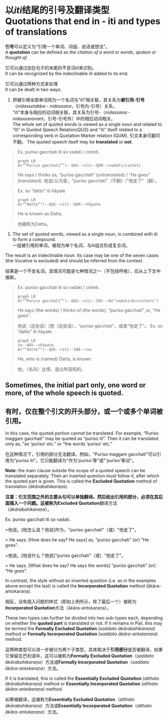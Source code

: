 # 以*iti*结尾的引号及翻译类型<br>Quotations that end in - iti and types of translations

**引号**可以定义为“引用一个单词、词组、说话或想法”。<br>
A **quotation** can be defined as *the citation of a word or words, spoken or thought of*.


它可以通过加在句子的末尾的不变词*iti*来识别。<br>
It can be recognized by the indeclinable *iti* added to its end.



它可以通过两种方式来处理<br>It can be dealt in two ways.

1. 把被引用全部单词视为一个名词与“*iti*”相关联，其关系为**被引用-引号**（*nidassetabba - nidassana*，引号内-引号）关系，<br>
“*iti*”本身与相应的动词相关联，其关系为引号-（*nidassana - nidassanavant*，引号-引号外）中的相应动词相关。<br>
The whole set of quoted words is viewed as a single noun and related to “iti” in Quoted Speech Relation(QUS) and “iti” itself related to a corresponding verb in Quotation Marker relation (QUM).
引文本身可翻可不翻。
The quoted speech itself may be **translated** or **not**.


>Ex. puriso gacchati iti so vadati / cinteti.
>```mermaid
>graph LR
>A("“Puriso gacchati”")--QUS-->iti--QUM-->vadati/cinteti
>```
>He says / thinks as, “puriso gacchati” (untranslated) / “He goes” (translated).
>他说/认为是，"puriso gacchati"（不翻）/"他走了"（翻）。

>Ex. so “datto” iti ñāyate
>```mermaid
>graph LR
>A("“datto”")--QUS-->iti--QUM-->ñāyate
>```
>He is known as Datta.

>他被称为Datta。

1. The set of quoted words, viewed as a single noun, is combined with iti to form a compound.
<br>一组被引用的单词，被视为单个名词，与iti组合形成复合词。

The result is an indeclinable noun. Its case may be one of the seven cases (the Vocative is excluded) and should be inferred from the context.

结果是一个不变名词。其情况可能是七种情况之一（不包括呼格），应从上下文中推断。

>Ex. puriso gacchati iti so vadati / cinteti.
>```mermaid
>graph LR
>A("“Puriso gacchati”")--QUS-->iti--IOV-->B("vadati<br>cinteti")
>```
>He says (the words) / thinks of (the words), “puriso gacchati”, or, “He goes”.

>他说（这些话）/想（这些话），"puriso gacchati"，或者"他走了"。
>Ex. so “datto” iti ñāyate
>```mermaid
>graph LR
>so--AOV-->ñāyate
>A("“datto”")--QUS-->iti--IAD-->so
>```
>He, who is (named) Datta, is known.

>他，（名叫）达塔，是众所周知的。

## Sometimes, the initial part only, one word or more, of the whole speech is quoted.
## 有时，仅在整个引文的开头部分，或一个或多个单词被引用。
In this case, the quoted portion cannot be translated. 
For example, “Puriso maggam gacchati” may be quoted as “puriso iti”.
Then it can be translated only as, “as ‘puriso’ etc.” or “the words ‘puriso’ etc.”

在这种情况下，引用的部分无法翻译。例如，"Puriso maggam gacchati"可以引用为"puriso iti"。它只能翻译为"作为'puriso'等"或"'puriso'等词"。

**Note:** the main clause outside the scope of a quoted speech can be translated separately.
Then an inserted question must follow it, after which the quoted part is given.
This is called the **Excluded Quotation** method of translation (*ākārabahikaraṇa*).

**注意：**引文范围之外的主要从句可以单独翻译。然后给出引用的部分，必须在其后面插入一个问题。这被称为**Excluded Quotation**翻译方法（*ākārabahikaraṇa*）。

Ex. puriso gacchati iti so vadati.

=他说。[他怎么说？他说]作为，"puriso gacchati"（或）"他走了"。

= He says. [How does he say? He says] as, “puriso gacchati” (or) “He goes”.

=他说。[他说什么？他说]"puriso gacchati"（或）"他走了"。

= He says. [What does he say? He says the words] “puriso gacchati” (or) “He goes”.

In contrast, the style without an inserted question (i.e. as in the examples above
except the last) is called the **Incorporated Quotation** method (ākāra-antokaraṇa).

相反，没有插入问题的样式（即如上例所示，除了最后一个）被称为**Incorporated Quotation**方法（ākāra-antokaraṇa）。

These two types can further be divided into two sub-types each, depending on whether the **quoted part** is translated or not.
If it remains in Pali, this may be termed the **Formally Excluded Quotation** (*saddato ākārabahikaraṇa*) method or **Formally Incorporated Quotation** (*saddato ākāra-antokaraṇa*) method.

这两种类型可以进一步被分为两个子类型，具体取决于**引用部分**是否被翻译。如果它保留在巴利语中，这可以被称为**Formally Excluded Quotation**（*saddato ākārabahikaraṇa*）方法或**Formally Incorporated Quotation**（*saddato ākāra-antokaraṇa*）方法。

If it is translated, this is called the **Essentially Excluded Quotation** (*atthato
ākārabahikaraṇa*) method or **Essentially Incorporated Quotation** (*atthato ākāra-antokaraṇa*) method.

如果被翻译，这被称为**Essentially Excluded Quotation**（*atthato ākārabahikaraṇa*）方法或**Essentially Incorporated Quotation**（*atthato ākāra-antokaraṇa*）方法。